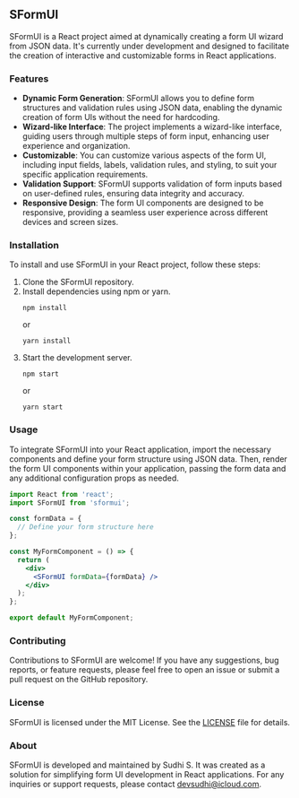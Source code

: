 ## SFormUI

SFormUI is a React project aimed at dynamically creating a form UI wizard from JSON data. It's currently under development and designed to facilitate the creation of interactive and customizable forms in React applications.

### Features

- **Dynamic Form Generation**: SFormUI allows you to define form structures and validation rules using JSON data, enabling the dynamic creation of form UIs without the need for hardcoding.
- **Wizard-like Interface**: The project implements a wizard-like interface, guiding users through multiple steps of form input, enhancing user experience and organization.
- **Customizable**: You can customize various aspects of the form UI, including input fields, labels, validation rules, and styling, to suit your specific application requirements.
- **Validation Support**: SFormUI supports validation of form inputs based on user-defined rules, ensuring data integrity and accuracy.
- **Responsive Design**: The form UI components are designed to be responsive, providing a seamless user experience across different devices and screen sizes.

### Installation

To install and use SFormUI in your React project, follow these steps:

1. Clone the SFormUI repository.
2. Install dependencies using npm or yarn.
   ```
   npm install
   ```
   or
   ```
   yarn install
   ```
3. Start the development server.
   ```
   npm start
   ```
   or
   ```
   yarn start
   ```

### Usage

To integrate SFormUI into your React application, import the necessary components and define your form structure using JSON data. Then, render the form UI components within your application, passing the form data and any additional configuration props as needed.

```jsx
import React from 'react';
import SFormUI from 'sformui';

const formData = {
  // Define your form structure here
};

const MyFormComponent = () => {
  return (
    <div>
      <SFormUI formData={formData} />
    </div>
  );
};

export default MyFormComponent;
```

### Contributing

Contributions to SFormUI are welcome! If you have any suggestions, bug reports, or feature requests, please feel free to open an issue or submit a pull request on the GitHub repository.

### License

SFormUI is licensed under the MIT License. See the [LICENSE](LICENSE) file for details.

### About

SFormUI is developed and maintained by Sudhi S. It was created as a solution for simplifying form UI development in React applications. For any inquiries or support requests, please contact devsudhi@icloud.com.
